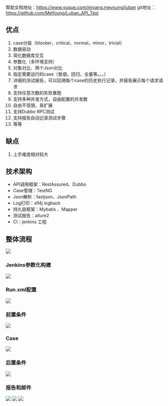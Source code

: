 帮助文档地址：https://www.yuque.com/miyang.meyoung/luban
git地址：https://github.com/MeYoung/Luban_API_Test
## 优点

1. case分级（blocker，critical，normal，minor，trivial）
2. 数据驱动
3. 简化数据库交互
4. 参数化（多环境支持）
5. 对象对比、两个Json对比
6. 指定需要运行的case（冒烟，回归，全量等。。。）
7. 详细的测试报告，可以回溯每个case的历史执行记录，并报告展示每个请求请求
8. 支持任意次数的失败重跑
9. 支持多种并发方式，自由配置的并发数
10. 自由不受限，易扩展
11. 支持Dubbo RPC测试
12. 支持报告自动记录测试步骤
13. 等等

## 缺点

1. 上手难度相对较大



## 技术架构

- API调用框架：RestAssured、Dubbo
- Case管理：TestNG
- Json解析：fastjson、JsonPath
- Log打印：slf4j logback
- 持久层框架：Mybatis 、Mapper
- 测试报告：allure2
- CI：jenkins
工程

## 整体流程
![](https://raw.githubusercontent.com/MeYoung/notes_images/master/boostnote/20190814112556.png)

### Jenkins参数化构建
![](https://raw.githubusercontent.com/MeYoung/notes_images/master/boostnote/20190814112717.png)

### Run.xml配置
![](https://raw.githubusercontent.com/MeYoung/notes_images/master/boostnote/20190814112749.png)

### 前置条件
![](https://raw.githubusercontent.com/MeYoung/notes_images/master/boostnote/20190814112816.png)

### Case
![](https://raw.githubusercontent.com/MeYoung/notes_images/master/boostnote/20190814112914.png)

### 后置条件
![](https://raw.githubusercontent.com/MeYoung/notes_images/master/boostnote/20190814112944.png)

### 报告和邮件
![](https://raw.githubusercontent.com/MeYoung/notes_images/master/boostnote/20190814113031.png)
![](https://raw.githubusercontent.com/MeYoung/notes_images/master/boostnote/20190814113221.png)
![](https://raw.githubusercontent.com/MeYoung/notes_images/master/boostnote/20190814113253.png)
